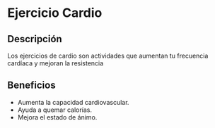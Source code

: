 # Ejercicio Cardio

## Descripción
Los ejercicios de cardio son actividades que aumentan tu frecuencia cardíaca y mejoran la resistencia

## Beneficios
- Aumenta la capacidad cardiovascular.
- Ayuda a quemar calorías.
- Mejora el estado de ánimo.